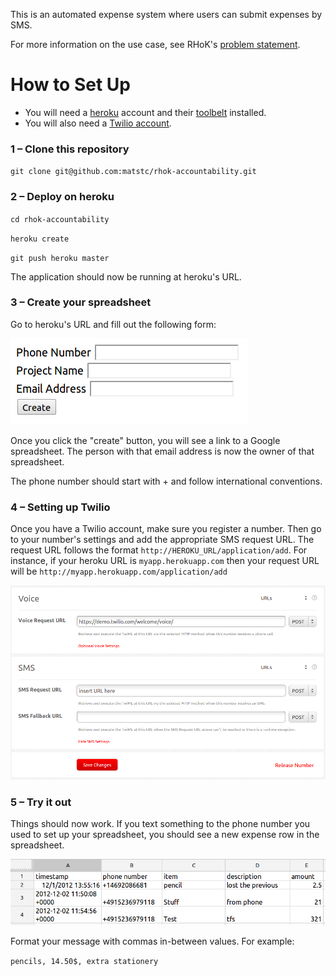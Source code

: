 This is an automated expense system where users can submit expenses by SMS.

For more information on the use case, see RHoK's [problem statement](www.rhok.org/problems/accountability).

# How to Set Up
- You will need a [heroku](http://heroku.com) account and their [toolbelt](https://devcenter.heroku.com/articles/quickstart) installed.
- You will also need a [Twilio account](https://www.twilio.com/).

### 1 – Clone this repository

  `git clone git@github.com:matstc/rhok-accountability.git`

### 2 – Deploy on heroku

  `cd rhok-accountability`

  `heroku create`

  `git push heroku master`

The application should now be running at heroku's URL.

### 3 – Create your spreadsheet

Go to heroku's URL and fill out the following form:

![](public/images/index.png)

Once you click the "create" button, you will see a link to a Google spreadsheet. The person with that email address is now the owner of that spreadsheet.

The phone number should start with + and follow international conventions.

### 4 – Setting up Twilio
Once you have a Twilio account, make sure you register a number. Then go to your number's settings and add the appropriate SMS request URL. The request URL follows the format `http://HEROKU_URL/application/add`. For instance, if your heroku URL is `myapp.herokuapp.com` then your request URL will be `http://myapp.herokuapp.com/application/add`

![](public/images/twilio-setup.png)

### 5 – Try it out
Things should now work. If you text something to the phone number you used to set up your spreadsheet, you should see a new expense row in the spreadsheet.

![](public/images/spreadsheet-screenshot.png)

Format your message with commas in-between values. For example:

`pencils, 14.50$, extra stationery`

